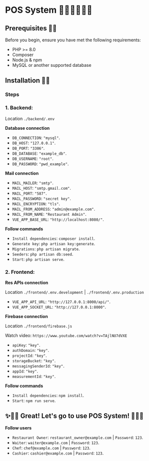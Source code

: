 # POS System​ 🍕🍔🍟🌭🍿🎊

## Prerequisites 🧨🧨

Before you begin, ensure you have met the following requirements:

- PHP >= 8.0
- Composer
- Node.js & npm
- MySQL or another supported database

## Installation 🧨🧨

### Steps

### 1. **Backend:**

Location `./backend/.env`

**Database connection**
- `DB_CONNECTION`: `"mysql"`.
- `DB_HOST`: `"127.0.0.1"`.
- `DB_PORT`: `"3306"`.
- `DB_DATABASE`: `"example_db"`.
- `DB_USERNAME`: `"root"`.
- `DB_PASSWORD`: `"pwd_example"`.

**Mail connection**
- `MAIL_MAILER`: `"smtp"`.
- `MAIL_HOST`: `"smtp.gmail.com"`.
- `MAIL_PORT`: `"587"`.
- `MAIL_PASSWORD`: `"secret key"`.
- `MAIL_ENCRYPTION`: `"tls"`.
- `MAIL_FROM_ADDRESS`: `"admin@example.com"`.​
- `MAIL_FROM_NAME`: `"Restaurant Admin"`.​
- `VUE_APP_BASE_URL`: `"http://localhost:8080/"`.​

**Follow commands**
- `Install dependencies`: `composer install`.
- `Generate key`: `php artisan key:generate`.
- `Migrations`: `php artisan migrate`.
- `Seeders`: `php artisan db:seed`.
- `Start`: `php artisan serve`.

### 2. **Frontend:**

**Res APIs connection**

Location `./frontend/.env.development` | `./frontend/.env.production`
- `VUE_APP_API_URL`: `"http://127.0.0.1:8000/api/"`.
- `VUE_APP_SOCKET_URL`: `"http://127.0.0.1:8000"`.

**Firebase connection**

Location `./frontend/firebase.js`

Watch video: `https://www.youtube.com/watch?v=TAjlNU7dVXE`
- `apiKey`: `"key"`.
- `authDomain`: `"key"`.
- `projectId`: `"key"`.
- `storageBucket`: `"key"`.
- `messagingSenderId`: `"key"`.
- `appId`: `"key"`.
- `measurementId`: `"key"`.

**Follow commands**
- `Install dependencies`: `npm install`.
- `Start`: `npm run serve`.

## ✨🎉🎉 Great! Let's go to use POS System! 🎉🎉✨

**Follow users**
- `Restaurant Owner`: `restaurant_owner@example.com` | `Password`: `123`.
- `Waiter`: `waiter@example.com` | `Password`: `123`.
- `Chef`: `chef@example.com` | `Password`: `123`.
- `Cashier`: `cashier@example.com` | `Password`: `123`.
